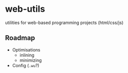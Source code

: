 # web-utils

utilities for web-based programming projects (html/css/js)

## Roadmap

+ Optimisations
  + inlining
  + minimizing
+ Config (`.wu`?)
